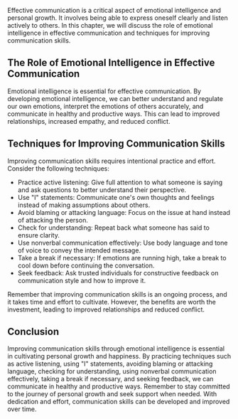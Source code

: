 
Effective communication is a critical aspect of emotional intelligence and personal growth. It involves being able to express oneself clearly and listen actively to others. In this chapter, we will discuss the role of emotional intelligence in effective communication and techniques for improving communication skills.

The Role of Emotional Intelligence in Effective Communication
-------------------------------------------------------------

Emotional intelligence is essential for effective communication. By developing emotional intelligence, we can better understand and regulate our own emotions, interpret the emotions of others accurately, and communicate in healthy and productive ways. This can lead to improved relationships, increased empathy, and reduced conflict.

Techniques for Improving Communication Skills
---------------------------------------------

Improving communication skills requires intentional practice and effort. Consider the following techniques:

* Practice active listening: Give full attention to what someone is saying and ask questions to better understand their perspective.
* Use "I" statements: Communicate one's own thoughts and feelings instead of making assumptions about others.
* Avoid blaming or attacking language: Focus on the issue at hand instead of attacking the person.
* Check for understanding: Repeat back what someone has said to ensure clarity.
* Use nonverbal communication effectively: Use body language and tone of voice to convey the intended message.
* Take a break if necessary: If emotions are running high, take a break to cool down before continuing the conversation.
* Seek feedback: Ask trusted individuals for constructive feedback on communication style and how to improve it.

Remember that improving communication skills is an ongoing process, and it takes time and effort to cultivate. However, the benefits are worth the investment, leading to improved relationships and reduced conflict.

Conclusion
----------

Improving communication skills through emotional intelligence is essential in cultivating personal growth and happiness. By practicing techniques such as active listening, using "I" statements, avoiding blaming or attacking language, checking for understanding, using nonverbal communication effectively, taking a break if necessary, and seeking feedback, we can communicate in healthy and productive ways. Remember to stay committed to the journey of personal growth and seek support when needed. With dedication and effort, communication skills can be developed and improved over time.
